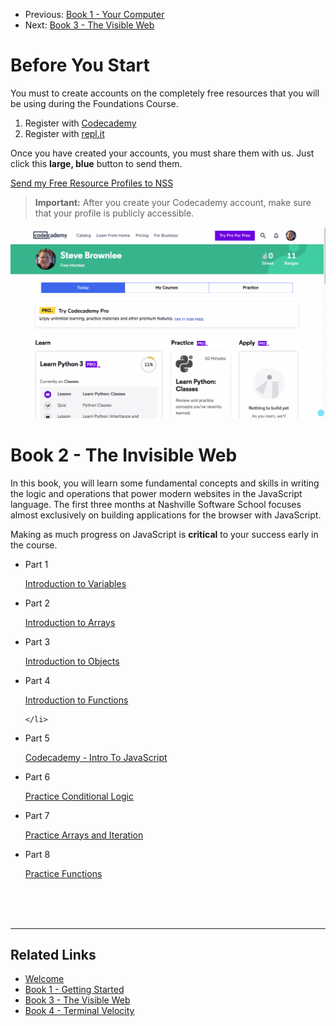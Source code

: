 <nav>
    <ul class="list list--books">
        <li class="left">
            <span>Previous:</span> <a href="../book-1-your-computer">Book 1 - Your Computer</a>
        </li>
        <li class="right">
            <span>Next:</span> <a href="../book-3-the-visible-web">Book 3 - The Visible Web</a>
        </li>
    </ul>
</nav>

# Before You Start

You must to create accounts on the completely free resources that you will be using during the Foundations Course.

1. Register with [Codecademy](https://www.codecademy.com/register)
1. Register with [repl.it](https://repl.it/signup)

Once you have created your accounts, you must share them with us. Just click this **large, blue** button to send them.

<div class="assessment">
    <a class="button blue"
       href="https://docs.google.com/forms/d/e/1FAIpQLScTx65ruOT4f6SDAnmTvcU1M2KZv_6fGsVXDxxOaGkUj9xnhQ/viewform?usp=sf_link"
       target="_blank">Send my Free Resource Profiles to NSS</a>
</div>

> **Important:** After you create your Codecademy account, make sure that your profile is publicly accessible.

![animation showing how to make profile public](./chapters/images/codecademy-profile.gif)

# Book 2 - The Invisible Web

In this book, you will learn some fundamental concepts and skills in writing the logic and operations that power modern websites in the JavaScript language. The first three months at Nashville Software School focuses almost exclusively on building applications for the browser with JavaScript.

Making as much progress on JavaScript is **critical** to your success early in the course.

<ul class="list list--doubleItems">
    <li class="listItem listItem--doubleItems">
        <p class="listItem__header">Part 1</p>
        <a target="_blank" href="https://repl.it/classroom/invite/l7DkvOG">Introduction to Variables</a>
    </li>
    <li class="listItem listItem--doubleItems">
        <p class="listItem__header">Part 2</p>
        <a target="_blank" href="https://repl.it/classroom/invite/lgDSk7q">Introduction to Arrays</a>
    </li>
</ul>

<ul class="list list--doubleItems">
    <li class="listItem listItem--doubleItems">
        <p class="listItem__header">Part 3</p>
        <a target="_blank" href="https://repl.it/classroom/invite/lrD8rDV">Introduction to Objects</a>
    </li>
    <li class="listItem listItem--doubleItems">
        <p class="listItem__header">Part 4</p>
        <a target="_blank" href="https://repl.it/classroom/invite/rCn7VuV">Introduction to Functions</a>

    </li>
</ul>

<ul class="list list--doubleItems">
    <li class="listItem listItem--doubleItems">
        <p class="listItem__header">Part 5</p>
        <a target="_blank" href="https://www.codecademy.com/learn/introduction-to-javascript">Codecademy - Intro To JavaScript</a>
    </li>
    <li class="listItem listItem--doubleItems">
        <p class="listItem__header">Part 6</p>
        <a target="_blank" href="https://repl.it/classroom/invite/WM91h85">Practice Conditional Logic</a>
    </li>
</ul>

<ul class="list list--doubleItems">
    <li class="listItem listItem--doubleItems">
        <p class="listItem__header">Part 7</p>
        <a target="_blank" href="https://repl.it/classroom/invite/WXq31Wm">Practice Arrays and Iteration</a>
    </li>
    <li class="listItem listItem--doubleItems">
        <p class="listItem__header">Part 8</p>
        <a target="_blank" href="https://repl.it/classroom/invite/XODnlYP">Practice Functions</a>
    </li>
</ul>

<br/>
<br/>
<br/>

---

## Related Links

<ul>
    <li>
        <a href="../">Welcome</a>
    </li>
    <li>
        <a href="../book-1-your-computer/">Book 1 - Getting Started</a>
    </li>
    <li>
        <a href="../book-3-the-visible-web/">Book 3 - The Visible Web</a>
    </li>
    <li>
        <a href="../book-4-terminal-velocity/">Book 4 - Terminal Velocity</a>
    </li>
</ul>
